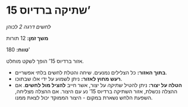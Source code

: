 # שתיקה ברדיוס 15’

*לחשים דרגה 2 לכוהן*

**משך זמן:** 12 תורות

**טווח:** 180’

אזור ברדיוס 15’ הופך לשקט מוחלט.

- **בתוך האזור:** כל הצלילים נמנעים. שיחה והטלת לחשים בלתי אפשריים.
- **רעש מחוץ לאזור:** ניתן לשמוע על ידי אלו שבתוכו.
- **הטלה על יצור:** ניתן להטיל *שתיקה* על יצור, אשר חייב **להציל מול לחשים**. אם ההצלה נכשלת, אזור השתיקה ברדיוס 15’ נע עם היצור. אם ההצלה מצליחה, השפעת הלחש נשארת במקום - היצור הממוקד יכול לצאת ממנו.